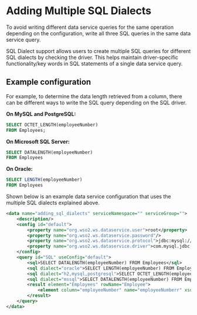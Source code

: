 # Adding Multiple SQL Dialects

To avoid writing different data service queries for the same operation
depending on the configuration, write all three SQL queries in the same
data service query.

SQL Dialect support allows users to create multiple SQL queries for
different SQL dialects by checking the driver. This helps maintain
driver-specific functionality/key words in SQL statements of a single
data service query. 

## Example configuration

For example, to determine the data length retrieved from a column, there
can be different ways to write the SQL query depending on the SQL
driver.

**On MySQL and PostgreSQL:**

```sql
SELECT OCTET_LENGTH(employeeNumber)
FROM Employees;
```

**On Microsoft SQL Server:**

```sql
SELECT DATALENGTH(employeeNumber)
FROM Employees
```

**On Oracle:**

```sql
SELECT LENGTH(employeeNumber)
FROM Employees
```

Shown below is an example data service configuration that uses the multiple SQL dialects explained above.

```xml
<data name="adding_sql_dialects" serviceNamespace="" serviceGroup="">
    <description/>
    <config id="default">
        <property name="org.wso2.ws.dataservice.user">root</property>
        <property name="org.wso2.ws.dataservice.password"/>
        <property name="org.wso2.ws.dataservice.protocol">jdbc:mysql://localhost:3306/Employees</property>
        <property name="org.wso2.ws.dataservice.driver">com.mysql.jdbc.Driver</property>
    </config>
    <query id="SQL" useConfig="default">
        <sql>SELECT DATALENGTH(employeeNumber) FROM Employees</sql>
        <sql dialect="oracle">SELECT LENGTH(employeeNumber) FROM Employees</sql>
        <sql dialect="h2,mysql,postgresql">SELECT OCTET_LENGTH(employeeNumber) FROM Employees</sql>
        <sql dialect="mssql">SELECT DATALENGTH(employeeNumber) FROM Employees</sql>
        <result element="Employees" rowName="Employee">
            <element column="employeeNumber" name="employeeNumberr" xsdType="string"/>
        </result>
    </query>
</data>
```

<!--
Follow the steps below to add SQL dialects to a query:

1. Open you data service file in WSO2 Integration Studio.
2. Select the data service and add the required dialects in the <b>Properties</b> tab.
-->